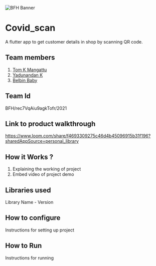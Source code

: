 ![BFH Banner](https://trello-attachments.s3.amazonaws.com/542e9c6316504d5797afbfb9/542e9c6316504d5797afbfc1/39dee8d993841943b5723510ce663233/Frame_19.png)
# Covid_scan
A flutter app to get customer details in shop by scanning QR code. 
## Team members
1. [Tom K Mangattu](https://github.com/tomkmangattu)
2. [Yadunandan K](https://github.com/yadu2903)
3. [Belbin Baby](https://github.com/belbin07)
## Team Id
BFH/rec7VqAiu9agkTofr/2021
## Link to product walkthrough
https://www.loom.com/share/f4693309275c46d4b45096915b31f196?sharedAppSource=personal_library
## How it Works ?
1. Explaining the working of project
2. Embed video of project demo
## Libraries used
Library Name - Version
## How to configure
Instructions for setting up project
## How to Run
Instructions for running
